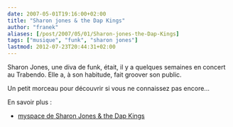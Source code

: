 ```yaml
---
date: 2007-05-01T19:16:00+02:00
title: "Sharon jones & the Dap Kings"
author: "franek"
aliases: [/post/2007/05/01/Sharon-jones-the-Dap-Kings]
tags: ["musique", "funk", "sharon jones"]
lastmod: 2012-07-23T20:44:31+02:00
---
```

Sharon Jones, une diva de funk, était, il y a quelques semaines en concert au Trabendo. Elle a, à son habitude, fait groover son public.

Un petit morceau pour découvrir si vous ne connaissez pas encore...

En savoir plus :

- [myspace de Sharon Jones &amp; the Dap Kings](http://www.myspace.com/sharonjonesandthedapkings)
